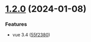 # [1.2.0](https://github.com/tzuyi0817/coding-standards/compare/v1.1.2...v1.2.0) (2024-01-08)


### Features

* vue 3.4 ([55f2380](https://github.com/tzuyi0817/coding-standards/commit/55f2380f16ce754f1e0d552f8bcb460b7fb20653))
